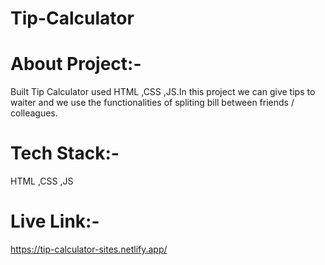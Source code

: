 # Tip-Calculator

# About Project:-
Built Tip Calculator used HTML ,CSS ,JS.In this project we can give tips to waiter and we use the functionalities of spliting bill between friends / colleagues.

# Tech Stack:-
HTML ,CSS ,JS

# Live Link:-
https://tip-calculator-sites.netlify.app/
